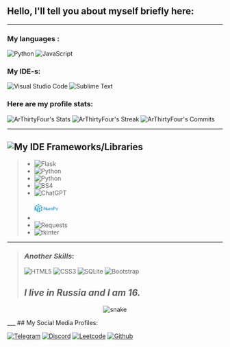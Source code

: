 ## Hello, I'll tell you about myself briefly here:
___
### My languages :
![Python](https://img.shields.io/badge/python-3670A0?style=for-the-badge&logo=python&logoColor=ffdd54)
![JavaScript](https://img.shields.io/badge/javascript-%23323330.svg?style=for-the-badge&logo=javascript&logoColor=%23F7DF1E)
### My IDE-s:
![Visual Studio Code](https://img.shields.io/badge/Visual%20Studio%20Code-0078d7.svg?style=for-the-badge&logo=visual-studio-code&logoColor=white)
![Sublime Text](https://img.shields.io/badge/sublime_text-%23575757.svg?style=for-the-badge&logo=sublime-text&logoColor=important)

### Here are my profile stats:

![ArThirtyFour's Stats](https://github-readme-stats.vercel.app/api?username=ArThirtyFour&theme=merko&show_icons=true&hide_border=false&count_private=true)
![ArThirtyFour's Streak](https://github-readme-streak-stats.herokuapp.com/?user=ArThirtyFour&theme=merko&hide_border=false)
![ArThirtyFour's Commits](https://github-readme-activity-graph.vercel.app/graph?username=ArThirtyFour&radius=16&theme=merko&area=true&order=5)

___
## ![My IDE](https://skillicons.dev/icons?i=bots,windows) Frameworks/Libraries
> * ![Flask](https://img.shields.io/badge/flask-%23000.svg?style=for-the-badge&logo=flask&logoColor=white)
> * <img src="https://pytba.readthedocs.io/ru/latest/_static/logo.png" title="Telebot"  alt="Python" margin-left=100px width="55" height="55"/> 
> * <img src="https://avatars.githubusercontent.com/u/34474300?s=48&v=4" title="Python"  alt="Python" width="55" height="55"/> 
> * <img src="https://encrypted-tbn0.gstatic.com/images?q=tbn:ANd9GcTc_a5FunT8OzYGmdTautX7oNY3JJG4bDUkulQxeMMl6Hvoi9USF1QIvbiKFjmtQ4oktfc&usqp=CAU" title="Python"  alt="BS4" height="55">
> * ![ChatGPT](https://img.shields.io/badge/chatGPT-74aa9c?style=for-the-badge&logo=openai&logoColor=white)
> * <img src="https://github.com/devicons/devicon/blob/master/icons/numpy/numpy-plain-wordmark.svg" title="Python"  alt="Python" width="55" height="55"/> 
> * <img src="https://upload.wikimedia.org/wikipedia/commons/thumb/a/aa/Requests_Python_Logo.png/187px-Requests_Python_Logo.png" title="Reuqests"  alt="Requests" width="55" />
> * <img src="https://storage.googleapis.com/replit/images/1619744706953_a11b5e0a6acf250ac95d9b46d5a2673f.jpeg" title="tkinter"  alt="tkinter" width="55" />
___
> ### _Another Skills_:
> ![HTML5](https://img.shields.io/badge/html5-%23E34F26.svg?style=for-the-badge&logo=html5&logoColor=white)
> ![CSS3](https://img.shields.io/badge/css3-%231572B6.svg?style=for-the-badge&logo=css3&logoColor=white)
> ![SQLite](https://img.shields.io/badge/sqlite-%2307405e.svg?style=for-the-badge&logo=sqlite&logoColor=white)
> ![Bootstrap](https://img.shields.io/badge/bootstrap-%238511FA.svg?style=for-the-badge&logo=bootstrap&logoColor=white)
> ## *I live in Russia and I am 16.*
<p align="center"><img width="1000" src="https://github.com/sammorozov/sammorozov/blob/main/assets/github-snake.svg" alt="snake"/></p>
___
## My Social Media Profiles:

[![Telegram](https://img.shields.io/badge/Telegram-2CA5E0?style=for-the-badge&logo=telegram&logoColor=white)](https://t.me/OMG_KawaiiAngelChan)
[![Discord](https://img.shields.io/badge/Discord-%235865F2.svg?style=for-the-badge&logo=discord&logoColor=white)](https://discord.com/users/737349861963202700/)
[![Leetcode](https://img.shields.io/badge/LeetCode-000000?style=for-the-badge&logo=LeetCode&logoColor=#d16c06)](https://leetcode.com/u/ArThirtyFour/)
[![Github](https://img.shields.io/badge/github-%23121011.svg?style=for-the-badge&logo=github&logoColor=white)](https://github.com/ArThirtyFour)
